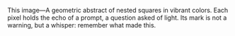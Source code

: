 This image—A geometric abstract of nested squares in vibrant colors.
Each pixel holds the echo of a prompt, a question asked of light.
Its mark is not a warning, but a whisper: remember what made this.